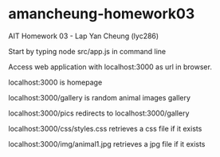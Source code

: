 # amancheung-homework03
AIT Homework 03 - Lap Yan Cheung (lyc286)

Start by typing node src/app.js in command line

Access web application with localhost:3000 as url in browser.

localhost:3000 is homepage

localhost:3000/gallery is random animal images gallery

localhost:3000/pics redirects to localhost:3000/gallery

localhost:3000/css/styles.css retrieves a css file if it exists

localhost:3000/img/animal1.jpg retrieves a jpg file if it exists
